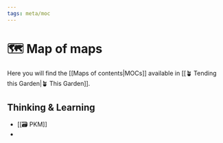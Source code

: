 ```yaml
---
tags: meta/moc
---
```


# 🗺️ Map of maps

Here you will find the [[Maps of contents|MOCs]] available in [[🪴 Tending this Garden|🪴 This Garden]].

## Thinking & Learning

- [[🗃️ PKM]]
- 